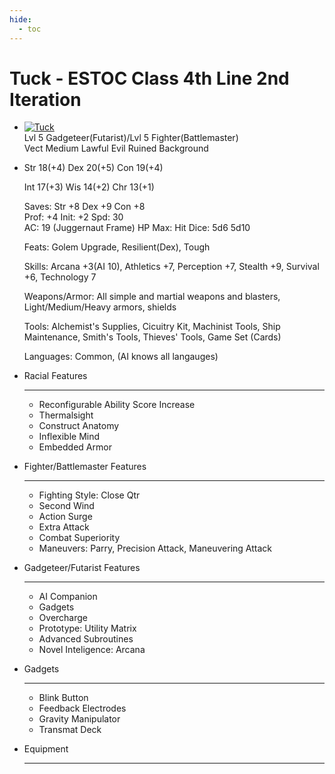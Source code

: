 ```yaml
---
hide:
  - toc
---
```


# Tuck - ESTOC Class 4th Line 2nd Iteration

<div class="grid cards" markdown>

-   <a href="https://half-guinea-press.github.io/nexusandmirror/images/Tuck.jpg"><img src="https://half-guinea-press.github.io/nexusandmirror/images/Tuck_head.jpg" alt="Tuck"></a><br>
    Lvl 5 Gadgeteer(Futarist)/Lvl 5 Fighter(Battlemaster)<br>
    Vect     Medium    Lawful Evil    Ruined Background

-   Str 18(+4) Dex 20(+5) Con 19(+4)

    Int 17(+3) Wis 14(+2) Chr 13(+1)

    Saves: Str +8 Dex +9 Con +8<br>
    Prof: +4 Init: +2 Spd: 30<br>
    AC: 19 (Juggernaut Frame) HP Max:   Hit Dice: 5d6 5d10

    Feats: Golem Upgrade, Resilient(Dex), Tough

    Skills: Arcana +3(AI 10), Athletics +7, Perception +7, Stealth +9, Survival +6, Technology 7

    Weapons/Armor: All simple and martial weapons and blasters, Light/Medium/Heavy armors, shields
    
    Tools: Alchemist's Supplies, Cicuitry Kit, Machinist Tools, Ship Maintenance, Smith's Tools, Thieves' Tools, Game Set (Cards)
    
    Languages: Common, (AI knows all langauges)

-   Racial Features

    ---

    - Reconfigurable Ability Score Increase
    - Thermalsight
    - Construct Anatomy
    - Inflexible Mind
    - Embedded Armor

-   Fighter/Battlemaster Features

    ---

    - Fighting Style: Close Qtr
    - Second Wind
    - Action Surge
    - Extra Attack
    - Combat Superiority
    - Maneuvers: Parry, Precision Attack, Maneuvering Attack

-   Gadgeteer/Futarist Features

    ---

    - AI Companion
    - Gadgets
    - Overcharge
    - Prototype: Utility Matrix
    - Advanced Subroutines
    - Novel Inteligence: Arcana

-   Gadgets

    ---

    - Blink Button
    - Feedback Electrodes
    - Gravity Manipulator
    - Transmat Deck

-   Equipment

    ---
</div>
